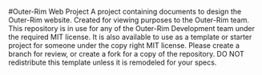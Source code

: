 #Outer-Rim Web Project
A project containing documents to design the Outer-Rim website. Created for viewing purposes to the Outer-Rim team.
This repository is in use for any of the Outer-Rim Development team under the required MIT license.
It is also available to use as a template or starter project for someone under the copy right MIT license.
Please create a branch for review, or create a fork for a copy of the repository.
DO NOT redistribute this template unless it is remodeled for your specs.
